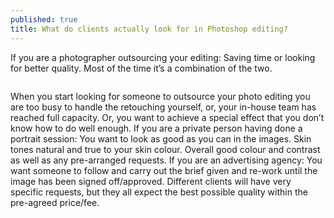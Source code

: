 ```yaml
---
published: true
title: What do clients actually look for in Photoshop editing?
---
```


If you are a photographer outsourcing your editing:
Saving time or looking for better quality. Most of the time it’s a combination of the two.

<span class="image fit"><img src="{{ site.baseurl }}/images/what-do-clients-actually-look-for-in-photoshop-editing.jpg" alt="" loading="lazy"></span>

When you start looking for someone to outsource your photo editing you are too busy to handle the retouching yourself, or, your in-house team has reached full capacity.
Or, you want to achieve a special effect that you don’t know how to do well enough.
If you are a private person having done a portrait session:
You want to look as good as you can in the images. Skin tones natural and true to your skin colour. Overall good colour and contrast as well as any pre-arranged requests.
If you are an advertising agency:
You want someone to follow and carry out the brief given and re-work until the image has been signed off/approved.
Different clients will have very specific requests, but they all expect the best possible quality within the pre-agreed price/fee.


